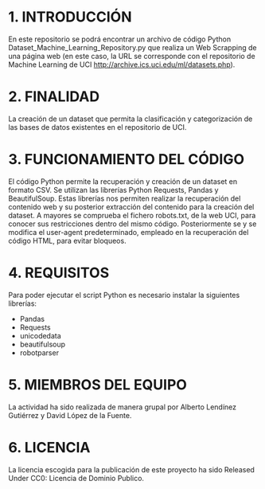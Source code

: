 # 1. INTRODUCCIÓN
En este repositorio se podrá encontrar un archivo de código Python  Dataset_Machine_Learning_Repository.py que realiza un Web Scrapping de una página web (en este caso, la URL se corresponde con el repositorio de Machine Learning de UCI http://archive.ics.uci.edu/ml/datasets.php).

# 2. FINALIDAD
La creación de un dataset que permita la clasificación y categorización de las bases de datos existentes en el repositorio de UCI.

# 3. FUNCIONAMIENTO DEL CÓDIGO
El código Python permite la recuperación y creación de un dataset en formato CSV. Se utilizan las librerías Python Requests, Pandas y BeautifulSoup. Estas librerías nos permiten realizar la recuperación del contenido web y su posterior extracción del contenido para la creación del dataset. A mayores se comprueba el fichero robots.txt, de la web UCI, para conocer sus restricciones dentro del mismo código. Posteriormente se y se modifica el user-agent predeterminado, empleado en la recuperación del código HTML, para evitar bloqueos.

# 4. REQUISITOS
Para poder ejecutar el script Python es necesario instalar la siguientes librerías:

* Pandas
* Requests
* unicodedata
* beautifulsoup
* robotparser

# 5. MIEMBROS DEL EQUIPO
La actividad ha sido realizada de manera grupal por Alberto Lendínez Gutiérrez y David López de la Fuente.

# 6. LICENCIA
La licencia escogida para la publicación de este proyecto ha sido Released Under CC0: Licencia de Dominio Publico.
